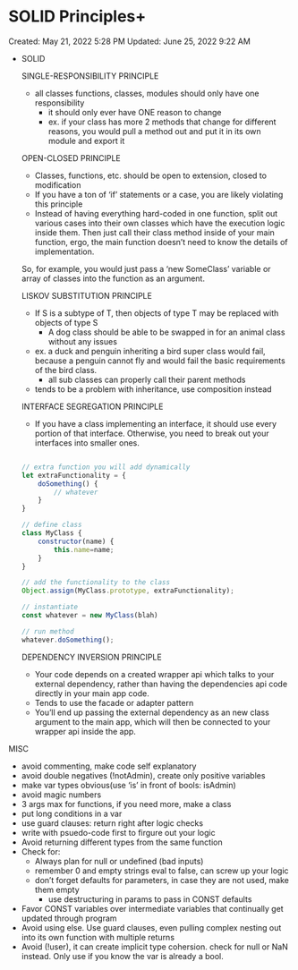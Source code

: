 # SOLID Principles+

Created: May 21, 2022 5:28 PM
Updated: June 25, 2022 9:22 AM

- SOLID
    
    SINGLE-RESPONSIBILITY PRINCIPLE
    
    - all classes functions, classes, modules should only have one responsibility
        - it should only ever have ONE reason to change
        - ex. if your class has more 2 methods that change for different reasons, you would pull a method out and put it in its own module and export it
        
    
    OPEN-CLOSED PRINCIPLE
    
    - Classes, functions, etc. should be open to extension, closed to modification
    - If you have a ton of ‘if’ statements or a case, you are likely violating this principle
    - Instead of having everything hard-coded in one function, split out various cases into their own classes which have the execution logic inside them. Then just call their class method inside of your main function, ergo, the main function doesn’t need to know the details of implementation. 
    
    So, for example, you would just pass a ‘new SomeClass’ variable or array of classes into the function as an argument.
    
    LISKOV SUBSTITUTION PRINCIPLE
    
    - If S is a subtype of T, then objects of type T may be replaced with objects of type S
        - A dog class should be able to be swapped in for an animal class without any issues
    - ex. a duck and penguin inheriting a bird super class would fail, because a penguin cannot fly and would fail the basic requirements of the bird class.
        - all sub classes can properly call their parent methods
    - tends to be a problem with inheritance, use composition instead
    
    INTERFACE SEGREGATION PRINCIPLE
    
    - If you have a class implementing an interface, it should use every portion of that interface. Otherwise, you need to break out your interfaces into smaller ones.
    
    ```jsx
    
    // extra function you will add dynamically
    let extraFunctionality = {
    	doSomething() {
    		// whatever
    	}
    }
    
    // define class
    class MyClass {
    	constructor(name) {
    		this.name=name;	
    	}
    }
    
    // add the functionality to the class
    Object.assign(MyClass.prototype, extraFunctionality);
    
    // instantiate
    const whatever = new MyClass(blah)
    
    // run method
    whatever.doSomething();
    ```
    
    DEPENDENCY INVERSION PRINCIPLE
    
    - Your code depends on a created wrapper api which talks to your external dependency, rather than having the dependencies api code directly in your main app code.
    - Tends to use the facade or adapter pattern
    - You’ll end up passing the external dependency as an new class argument to the main app, which will then be connected to your wrapper api inside the app.

MISC

- avoid commenting, make code self explanatory
- avoid double negatives (!notAdmin), create only positive variables
- make var types obvious(use ‘is’ in front of bools: isAdmin)
- avoid magic numbers
- 3 args max for functions, if you need more, make a class
- put long conditions in a var
- use guard clauses: return right after logic checks
- write with psuedo-code first to firgure out your logic
- Avoid returning different types from the same function
- Check for:
    - Always plan for null or undefined (bad inputs)
    - remember 0 and empty strings eval to false, can screw up your logic
    - don’t forget defaults for parameters, in case they are not used, make them empty
        - use destructuring in params to pass in CONST defaults
- Favor CONST variables over intermediate variables that continually get updated through program
- Avoid using else.  Use guard clauses, even pulling complex nesting out into its own function with multiple returns
- Avoid (!user), it can create implicit type cohersion. check for null or NaN instead. Only use if you know the var is already a bool.